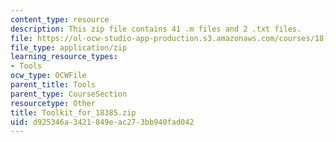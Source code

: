```yaml
---
content_type: resource
description: This zip file contains 41 .m files and 2 .txt files.
file: https://ol-ocw-studio-app-production.s3.amazonaws.com/courses/18-385j-nonlinear-dynamics-and-chaos-fall-2014/d925346a3421849eac273bb940fad042_Toolkit_for_18385.zip
file_type: application/zip
learning_resource_types:
- Tools
ocw_type: OCWFile
parent_title: Tools
parent_type: CourseSection
resourcetype: Other
title: Toolkit_for_18385.zip
uid: d925346a-3421-849e-ac27-3bb940fad042
---
```


